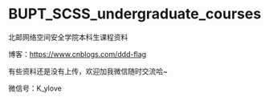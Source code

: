 # BUPT_SCSS_undergraduate_courses
北邮网络空间安全学院本科生课程资料

博客：https://www.cnblogs.com/ddd-flag

有些资料还是没有上传，欢迎加我微信随时交流哈~

微信号：K_ylove
